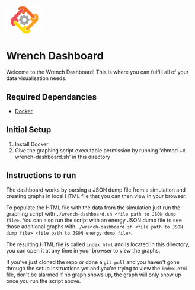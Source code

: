 <img src="public/logo-vertical.png" width="100" />

# Wrench Dashboard 

Welcome to the Wrench Dashboard! This is where you can fulfill all of your data visualisation needs.

## Required Dependancies

- [Docker](https://docs.docker.com/install/)

## Initial Setup

1. Install Docker
2. Give the graphing script executable permission by running 'chmod +x wrench-dashboard.sh' in this directory

## Instructions to run

The dashboard works by parsing a JSON dump file from a simulation and creating graphs in local HTML file that you can then view in your browser.

To populate the HTML file with the data from the simulation just run the graphing script with `./wrench-dashboard.sh <file path to JSON dump file>`. You can also run the script with an energy JSON dump file to see those additional graphs with `./wrench-dashboard.sh <file path to JSON dump file> <file path to JSON energy dump file>`.

The resulting HTML file is called `index.html` and is located in this directory, you can open it at any time in your browser to view the graphs.

If you've just cloned the repo or done a `git pull` and you haven't gone through the setup instructions yet and you're trying to view the `index.html` file, don't be alarmed if no graph shows up, the graph will only show up once you run the script above.
